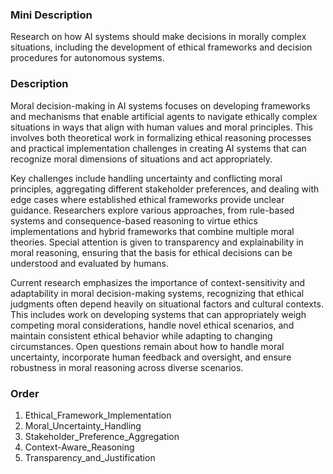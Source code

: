 ### Mini Description

Research on how AI systems should make decisions in morally complex situations, including the development of ethical frameworks and decision procedures for autonomous systems.

### Description

Moral decision-making in AI systems focuses on developing frameworks and mechanisms that enable artificial agents to navigate ethically complex situations in ways that align with human values and moral principles. This involves both theoretical work in formalizing ethical reasoning processes and practical implementation challenges in creating AI systems that can recognize moral dimensions of situations and act appropriately.

Key challenges include handling uncertainty and conflicting moral principles, aggregating different stakeholder preferences, and dealing with edge cases where established ethical frameworks provide unclear guidance. Researchers explore various approaches, from rule-based systems and consequence-based reasoning to virtue ethics implementations and hybrid frameworks that combine multiple moral theories. Special attention is given to transparency and explainability in moral reasoning, ensuring that the basis for ethical decisions can be understood and evaluated by humans.

Current research emphasizes the importance of context-sensitivity and adaptability in moral decision-making systems, recognizing that ethical judgments often depend heavily on situational factors and cultural contexts. This includes work on developing systems that can appropriately weigh competing moral considerations, handle novel ethical scenarios, and maintain consistent ethical behavior while adapting to changing circumstances. Open questions remain about how to handle moral uncertainty, incorporate human feedback and oversight, and ensure robustness in moral reasoning across diverse scenarios.

### Order

1. Ethical_Framework_Implementation
2. Moral_Uncertainty_Handling
3. Stakeholder_Preference_Aggregation
4. Context-Aware_Reasoning
5. Transparency_and_Justification
